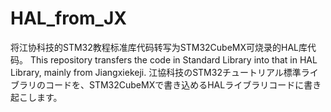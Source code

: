 # HAL_from_JX
将江协科技的STM32教程标准库代码转写为STM32CubeMX可烧录的HAL库代码。
This repository transfers the code in Standard Library into that in HAL Library, mainly from Jiangxiekeji.
江協科技のSTM32チュートリアル標準ライブラリのコードを、STM32CubeMXで書き込めるHALライブラリコードに書き起こします。
